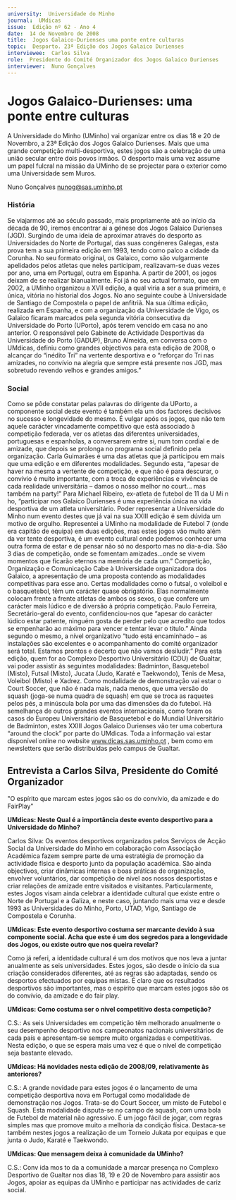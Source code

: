 ```yaml
---
university:  Universidade do Minho
journal:  UMdicas
issue:  Edição nº 62 - Ano 4
date:  14 de Novembro de 2008
title:  Jogos Galaico-Durienses uma ponte entre culturas
topic:  Desporto. 23ª Edição dos Jogos Galaico Durienses
interviewee:  Carlos Silva
role:  Presidente do Comité Organizador dos Jogos Galaico Durienses
interviewer:  Nuno Gonçalves
--- 
```


# Jogos Galaico-Durienses: uma ponte entre culturas

A Universidade do Minho (UMinho) vai organizar entre os dias 18 e 20 de Novembro, a 23ª Edição dos Jogos Galaico Durienses. Mais que uma grande competição multi-desportiva, estes jogos são a celebração de uma união secular entre dois povos irmãos. O desporto mais uma vez assume um papel fulcral na missão da UMinho de se projectar para o exterior como uma Universidade sem Muros.
 
Nuno Gonçalves nunog@sas.uminho.pt 


### História 

Se viajarmos até ao século passado, mais propriamente até ao início da década de 90, iremos encontrar ai a génese dos Jogos Galaico Durienses (JGD). Surgindo de uma ideia de aproximar através do desporto as Universidades do Norte de Portugal, das suas congéneres Galegas, esta prova tem a sua primeira edição em 1993, tendo como palco a cidade da Corunha.
No seu formato original, os Galaico, como são vulgarmente apelidados pelos atletas que neles participam, realizavam-se duas vezes por ano, uma em Portugal, outra em Espanha. A partir de 2001, os jogos deixam de se realizar bianualmente.
Foi já no seu actual formato, que em 2002, a UMinho organizou a XVII edição, a qual viria a ser a sua primeira, e única, vitória no historial dos Jogos. No ano seguinte coube à Universidade de Santiago de Compostela o papel de anfitriã.
Na sua última edição, realizada em Espanha, e com a organização da Universidade de Vigo, os Galaico ficaram marcados pela segunda vitória consecutiva da Universidade do Porto (UPorto), após terem vencido em casa no ano anterior.
O responsável pelo Gabinete de Actividade Desportivas da Universidade do Porto (GADUP), Bruno Almeida, em conversa com o UMdicas, definiu como grandes objectivos para esta edição de 2008, o alcançar do “inédito Tri” na vertente desportiva e o “reforçar do Tri nas amizades, no convívio na alegria que sempre está presente nos JGD, mas sobretudo revendo velhos e grandes amigos.”
 
### Social 

Como se pôde constatar pelas palavras do dirigente da UPorto, a componente social deste evento é também ela um dos factores decisivos no sucesso e longevidade do mesmo.
É vulgar após os jogos, que não tem aquele carácter vincadamente competitivo que está associado à competição federada, ver os atletas das diferentes universidades, portuguesas e espanholas, a conversarem entre si, num tom cordial e de amizade, que depois se prolonga no programa social definido pela organização.
Carla Guimarães é uma das atletas que já participou em mais que uma edição e em diferentes modalidades. Segundo esta, “apesar de haver na mesma a vertente de competição, e que não é para descurar, o convívio é muito importante, com a troca de experiências e vivências de cada realidade universitária – damos o nosso melhor no court... mas também na party!”
Para Michael Ribeiro, ex-atleta de futebol de 11 da U Mi n ho, “participar nos Galaico Durienses é uma experiência única na vida desportiva de um atleta universitário. Poder representar a Universidade do Minho num evento destes que já vai na sua XXIII edição é sem dúvida um motivo de orgulho. Representei a UMinho na modalidade de Futebol 7 (onde era capitão de equipa) em duas edições, mas estes jogos vão muito além da ver tente desportiva, é um evento cultural onde podemos conhecer uma outra forma de estar e de pensar não só no desporto mas no dia-a-dia. São 3 dias de competição, onde se fomentam amizades…onde se vivem momentos que ficarão eternos na memória de cada um.”
Competição, Organização e Comunicação Cabe à Universidade organizadora dos Galaico, a apresentação de uma proposta contendo as modalidades competitivas para esse ano. Certas modalidades como o futsal, o voleibol e o basquetebol, têm um carácter quase obrigatório. Elas normalmente colocam frente a frente atletas de ambos os sexos, o que confere um carácter mais lúdico e de diversão à própria competição.
Paulo Ferreira, Secretário-geral do evento, confidenciou-nos que “apesar do carácter lúdico estar patente, ninguém gosta de perder pelo que acredito que todos se empenharão ao máximo para vencer e tentar levar o título.”
Ainda segundo o mesmo, a nível organizativo “tudo está encaminhado – as instalações são excelentes e o acompanhamento do comité organizador será total. Estamos prontos e decerto que não vamos desiludir.”
Para esta edição, quem for ao Complexo Desportivo Universitário (CDU) de Gualtar, vai poder assistir às seguintes modalidades: Badminton, Basquetebol (Misto), Futsal (Misto), Jucata (Judo, Karaté e Taekwondo), Ténis de Mesa, Voleibol (Misto) e Xadrez.
Como modalidade de demonstração vai estar o Court Soccer, que não é nada mais, nada menos, que uma versão do squash (joga-se numa quadra de squash) em que se troca as raquetes pelos pés, a minúscula bola por uma das dimensões da do futebol.
Há semelhança de outros grandes eventos internacionais, como foram os casos do Europeu Universitário de Basquetebol e do Mundial Universitário de Badminton, estes XXIII Jogos Galaico Durienses vão ter uma cobertura “around the clock” por parte do UMdicas.
Toda a informação vai estar disponível online no website www.dicas.sas.uminho.pt , bem como em newsletters que serão distribuídas pelo campus de Gualtar.
 
## Entrevista a Carlos Silva, Presidente do Comité Organizador 
"O espírito que marcam estes jogos são os do convívio, da amizade e do FairPlay"


**UMdicas: Neste Qual é a importância deste evento desportivo para a Universidade do Minho?**

Carlos Silva: Os eventos desportivos organizados pelos Serviços de Acção Social da Universidade do Minho em colaboração com Associação Académica fazem sempre parte de uma estratégia de promoção da actividade física e desporto junto da população académica.
São ainda objectivos, criar dinâmicas internas e boas práticas de organização, envolver voluntários, dar competição de nível aos nossos desportistas e criar relações de amizade entre visitados e visitantes.
Particularmente, estes Jogos visam ainda celebrar a identidade cultural que existe entre o Norte de Portugal e a Galiza, e neste caso, juntando mais uma vez e desde 1993 as Universidades do Minho, Porto, UTAD, Vigo, Santiago de Compostela e Corunha.
 

**UMdicas: Este evento desportivo costuma ser marcante devido à sua componente social. Acha que este é um dos segredos para a longevidade dos Jogos, ou existe outro que nos queira revelar?**

Como já referi, a identidade cultural é um dos motivos que nos leva a juntar anualmente as seis universidades. Estes jogos, são desde o início da sua criação considerados diferentes, até as regras são adaptadas, sendo os desportos efectuados por equipas mistas. É claro que os resultados desportivos são importantes, mas o espírito que marcam estes jogos são os do convívio, da amizade e do fair play.
 

**UMdicas: Como costuma ser o nivel competitivo desta competição?**

C.S.: As seis Universidades em competição têm melhorado anualmente o seu desempenho desportivo nos campeonatos nacionais universitários de cada país e apresentam-se sempre muito organizadas e competitivas.
Nesta edição, o que se espera mais uma vez é que o nível de competição seja bastante elevado.
 

**UMdicas: Há novidades nesta edição de 2008/09, relativamente às anteriores?**

C.S.: A grande novidade para estes jogos é o lançamento de uma competição desportiva nova em Portugal como modalidade de demonstração nos Jogos. Trata-se do Court Soccer, um misto de Futebol e Squash. Esta modalidade disputa-se no campo de squash, com uma bola de Futebol de material não agressivo. É um jogo fácil de jogar, com regras simples mas que promove muito a melhoria da condição física.
Destaca-se também nestes jogos a realização de um Torneio Jukata por equipas e que junta o Judo, Karaté e Taekwondo.
 

**UMdicas: Que mensagem deixa à comunidade da UMinho?**

C.S.: Conv ida mos to da a comunidade a marcar presença no Complexo Desportivo de Gualtar nos dias 18, 19 e 20 de Novembro para assistir aos Jogos, apoiar as equipas da UMinho e participar nas actividades de cariz social.

